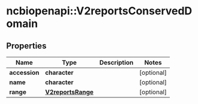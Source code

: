 # ncbiopenapi::V2reportsConservedDomain


## Properties
Name | Type | Description | Notes
------------ | ------------- | ------------- | -------------
**accession** | **character** |  | [optional] 
**name** | **character** |  | [optional] 
**range** | [**V2reportsRange**](v2reportsRange.md) |  | [optional] 


